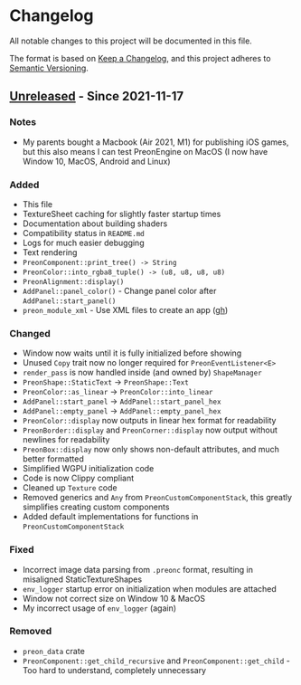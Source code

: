 # Changelog

All notable changes to this project will be documented in this file.

The format is based on [Keep a Changelog](https://keepachangelog.com/en/1.0.0/),
and this project adheres to [Semantic Versioning](https://semver.org/spec/v2.0.0.html).

## [Unreleased] - Since 2021-11-17

### Notes

- My parents bought a Macbook (Air 2021, M1) for publishing iOS games, but this also means I can test PreonEngine on MacOS (I now have Window 10, MacOS, Android and Linux)

### Added

- This file
- TextureSheet caching for slightly faster startup times
- Documentation about building shaders
- Compatibility status in `README.md`
- Logs for much easier debugging
- Text rendering
- `PreonComponent::print_tree() -> String`
- `PreonColor::into_rgba8_tuple() -> (u8, u8, u8, u8)`
- `PreonAlignment::display()`
- `AddPanel::panel_color()` - Change panel color after `AddPanel::start_panel()`
- `preon_module_xml` - Use XML files to create an app ([gh](https://github.com/Hugo4IT/PreonEngine/milestone/1))

### Changed

- Window now waits until it is fully initialized before showing
- Unused `Copy` trait now no longer required for `PreonEventListener<E>`
- `render_pass` is now handled inside (and owned by) `ShapeManager`
- `PreonShape::StaticText` -> `PreonShape::Text`
- `PreonColor::as_linear` -> `PreonColor::into_linear`
- `AddPanel::start_panel` -> `AddPanel::start_panel_hex`
- `AddPanel::empty_panel` -> `AddPanel::empty_panel_hex`
- `PreonColor::display` now outputs in linear hex format for readability
- `PreonBorder::display` and `PreonCorner::display` now output without newlines for readability
- `PreonBox::display` now only shows non-default attributes, and much better formatted
- Simplified WGPU initialization code
- Code is now Clippy compliant
- Cleaned up `Texture` code
- Removed generics and `Any` from `PreonCustomComponentStack`, this greatly simplifies creating custom components
- Added default implementations for functions in `PreonCustomComponentStack`

### Fixed

- Incorrect image data parsing from `.preonc` format, resulting in misaligned StaticTextureShapes
- `env_logger` startup error on initialization when modules are attached
- Window not correct size on Window 10 & MacOS
- My incorrect usage of `env_logger` (again)

### Removed

- `preon_data` crate
- `PreonComponent::get_child_recursive` and `PreonComponent::get_child` - Too hard to understand, completely unnecessary

[Unreleased]: https://github.com/Hugo4IT/PreonEngine/
